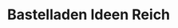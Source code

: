 ---
title: "Bastelladen Ideen Reich"
url: /gunzenhausen/bastelladen-ideen-reich/
shop: Lebensmittel
---